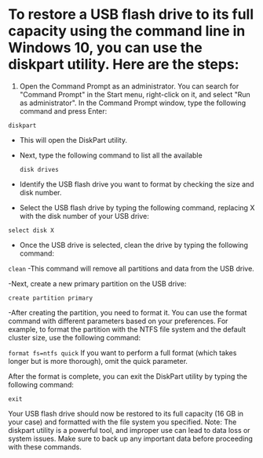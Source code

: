 # To restore a USB flash drive to its full capacity using the command line in Windows 10, you can use the diskpart utility. Here are the steps:

1. Open the Command Prompt as an administrator. You can search for "Command Prompt" in the Start menu, right-click on it, and select "Run as administrator".
In the Command Prompt window, type the following command and press Enter:


```diskpart```

- This will open the DiskPart utility.

- Next, type the following command to list all the available
  
  ```disk drives```


- Identify the USB flash drive you want to format by checking the size and disk number.

- Select the USB flash drive by typing the following command, replacing X with the disk number of your USB drive:



```select disk X```

- Once the USB drive is selected, clean the drive by typing the following command:
  

```clean```
-This command will remove all partitions and data from the USB drive.

-Next, create a new primary partition on the USB drive:



```create partition primary```

-After creating the partition, you need to format it. You can use the format command with different parameters based on your preferences. For example, to format the partition with the NTFS file system and the default cluster size, use the following command:


```format fs=ntfs quick```
If you want to perform a full format (which takes longer but is more thorough), omit the quick parameter.

After the format is complete, you can exit the DiskPart utility by typing the following command:

```exit```

Your USB flash drive should now be restored to its full capacity (16 GB in your case) and formatted with the file system you specified.
Note: The diskpart utility is a powerful tool, and improper use can lead to data loss or system issues. Make sure to back up any important data before proceeding with these commands.
